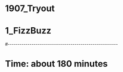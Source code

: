 # 1907_Tryout
# 1_FizzBuzz
#--------------------------------------------------------
# Time: about 180 minutes
# 

